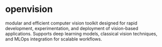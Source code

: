 # openvision

 modular and efficient computer vision toolkit designed for rapid development, experimentation, and deployment of vision-based applications. Supports deep learning models, classical vision techniques, and MLOps integration for scalable workflows.
